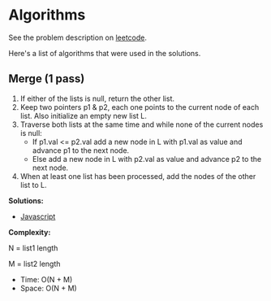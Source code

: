 # Algorithms

See the problem description on [leetcode](https://leetcode.com/problems/merge-two-sorted-lists/).

Here's a list of algorithms that were used in the solutions.

## Merge (1 pass)

1. If either of the lists is null, return the other list.
2. Keep two pointers p1 & p2, each one points to the current node of each list. Also initialize an empty new list L.
3. Traverse both lists at the same time and while none of the current nodes is null:
   * If p1.val <= p2.val add a new node in L with p1.val as value and advance p1 to the next node.
   * Else add a new node in L with p2.val as value and advance p2 to the next node.
4. When at least one list has been processed, add the nodes of the other list to L.

**Solutions:**

* [Javascript](javascript/21.js)

**Complexity:**

N = list1 length

M = list2 length

* Time: O(N + M)
* Space: O(N + M)

